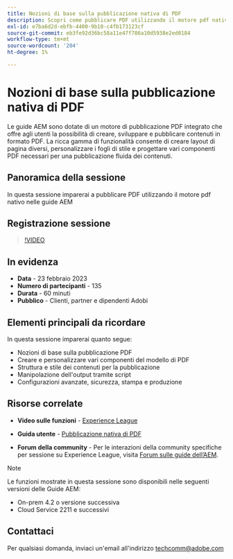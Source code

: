 ```yaml
---
title: Nozioni di base sulla pubblicazione nativa di PDF
description: Scopri come pubblicare PDF utilizzando il motore pdf nativo nelle guide AEM.
exl-id: e7ba6d2d-ebfb-4400-9b10-c4fb173123cf
source-git-commit: eb3fe92d36bc58a11e47f786a10d5938e2ed0184
workflow-type: tm+mt
source-wordcount: '204'
ht-degree: 1%

---
```


# Nozioni di base sulla pubblicazione nativa di PDF

Le guide AEM sono dotate di un motore di pubblicazione PDF integrato che offre agli utenti la possibilità di creare, sviluppare e pubblicare contenuti in formato PDF. La ricca gamma di funzionalità consente di creare layout di pagina diversi, personalizzare i fogli di stile e progettare vari componenti PDF necessari per una pubblicazione fluida dei contenuti.

## Panoramica della sessione

In questa sessione imparerai a pubblicare PDF utilizzando il motore pdf nativo nelle guide AEM

## Registrazione sessione

>[!VIDEO](https://video.tv.adobe.com/v/3416076/native-pdf?quality=12&learn=on)

## In evidenza

- **Data** - 23 febbraio 2023
- **Numero di partecipanti** - 135
- **Durata** - 60 minuti
- **Pubblico** - Clienti, partner e dipendenti Adobi

## Elementi principali da ricordare

In questa sessione imparerai quanto segue:
- Nozioni di base sulla pubblicazione PDF
- Creare e personalizzare vari componenti del modello di PDF
- Struttura e stile dei contenuti per la pubblicazione
- Manipolazione dell&#39;output tramite script
- Configurazioni avanzate, sicurezza, stampa e produzione

## Risorse correlate

- **Video sulle funzioni** -  [Experience League](https://experienceleague.adobe.com/docs/experience-manager-guides-learn/videos/advanced-user-guide/overview.html?lang=en)

- **Guida utente** - [Pubblicazione nativa di PDF](https://experienceleague.adobe.com/docs/experience-manager-guides-learn/tutorials/configuring/config-native-pdf-publish/pdf-template.html?lang=en)

- **Forum della community** - Per le interazioni della community specifiche per sessione su Experience League, visita  [Forum sulle guide dell’AEM](https://experienceleaguecommunities.adobe.com/t5/experience-manager-guides/bd-p/xml-documentation-discussions).

>[!NOTE]
>
> Le funzioni mostrate in questa sessione sono disponibili nelle seguenti versioni delle Guide AEM:
> - On-prem 4.2 o versione successiva
> - Cloud Service 2211 e successivi

## Contattaci

Per qualsiasi domanda, inviaci un&#39;email all&#39;indirizzo <techcomm@adobe.com>
